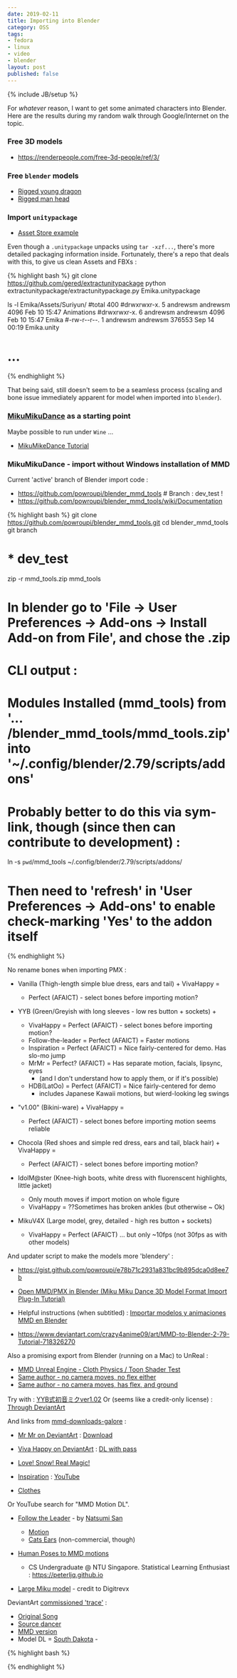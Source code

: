 ```yaml
---
date: 2019-02-11
title: Importing into Blender
category: OSS
tags:
- fedora
- linux
- video
- blender
layout: post
published: false
---
```

{% include JB/setup %}


For _whatever_ reason, I want to get some animated characters into Blender.  Here are 
the results during my random walk through Google/Internet on the topic.


### Free 3D models

*  https://renderpeople.com/free-3d-people/ref/3/


### Free ```blender``` models

*  [Rigged young dragon](https://www.blendswap.com/blends/view/697)
*  [Rigged man head](https://www.blendswap.com/blends/view/92838)


### Import ```unitypackage``` 

*   [Asset Store example](https://assetstore.unity.com/packages/3d/characters/humanoids/emika-127213)

Even though a ```.unitypackage``` unpacks using ```tar -xzf...```, there's
more detailed packaging information inside.  Fortunately, there's a repo that deals
with this, to give us clean Assets and FBXs :

{% highlight bash %}
git clone https://github.com/gered/extractunitypackage
python extractunitypackage/extractunitypackage.py Emika.unitypackage

ls -l Emika/Assets/Suriyun/
#total 400
#drwxrwxr-x. 5 andrewsm andrewsm   4096 Feb 10 15:47 Animations
#drwxrwxr-x. 6 andrewsm andrewsm   4096 Feb 10 15:47 Emika
#-rw-r--r--. 1 andrewsm andrewsm 376553 Sep 14 00:19 Emika.unity
# ...
{% endhighlight %}

That being said, still doesn't seem to be a seamless process (scaling and bone issue immediately apparent for model when imported into ```blender```).



###  [MikuMikuDance](https://en.wikipedia.org/wiki/MikuMikuDance) as a starting point

Maybe possible to run under ```Wine``` ...

*   [MikuMikeDance Tutorial](https://sites.google.com/view/evpvp/)



###  MikuMikuDance - import without Windows installation of MMD

Current 'active' branch of Blender import code : 
*   https://github.com/powroupi/blender_mmd_tools   # Branch : dev_test !
*   https://github.com/powroupi/blender_mmd_tools/wiki/Documentation



{% highlight bash %}
git clone https://github.com/powroupi/blender_mmd_tools.git
cd blender_mmd_tools
git branch
# * dev_test
zip -r mmd_tools.zip mmd_tools

# In blender go to 'File -> User Preferences -> Add-ons -> Install Add-on from File', and chose the .zip
# CLI output : 
#   Modules Installed (mmd_tools) from '... /blender_mmd_tools/mmd_tools.zip' into '~/.config/blender/2.79/scripts/addons'

# Probably better to do this via sym-link, though (since then can contribute to development) :
ln -s `pwd`/mmd_tools ~/.config/blender/2.79/scripts/addons/

#   Then need to 'refresh' in 'User Preferences -> Add-ons' to enable check-marking 'Yes' to the addon itself

{% endhighlight %}

No rename bones when importing PMX : 

*  Vanilla (Thigh-length simple blue dress, ears and tail) + VivaHappy = 
   +  Perfect  (AFAICT) - select bones before importing motion?

*  YYB (Green/Greyish with long sleeves - low res button + sockets) + 
   +  VivaHappy = Perfect  (AFAICT) - select bones before importing motion?
   +  Follow-the-leader = Perfect  (AFAICT) = Faster motions
   +  Inspiration = Perfect  (AFAICT) = Nice fairly-centered for demo.  Has slo-mo jump
   +  MrMr = Perfect?  (AFAICT) = Has separate motion, facials, lipsync, eyes 
      -  (and I don't understand how to apply them, or if it's possible)
   +  HDB(LatOo) = Perfect  (AFAICT) = Nice fairly-centered for demo
      -  includes Japanese Kawaii motions, but wierd-looking leg swings
   
*  "v1.00" (Bikini-ware) + VivaHappy = 
   +  Perfect  (AFAICT) - select bones before importing motion seems reliable
   

*  Chocola (Red shoes and simple red dress, ears and tail, black hair) + VivaHappy = 
   +  Perfect  (AFAICT) - select bones before importing motion?

*  IdolM@ster (Knee-high boots, white dress with fluorenscent highlights, little jacket)
   +  Only mouth moves if import motion on whole figure
   +  VivaHappy = ??Sometimes has broken ankles (but otherwise ~ Ok)

*  MikuV4X (Large model, grey, detailed - high res button + sockets)
   + VivaHappy = Perfect (AFAICT) ... but only ~10fps (not 30fps as with other models)




And updater script to make the models more 'blendery' :
*   https://gist.github.com/powroupi/e78b71c2931a831bc9b895dca0d8ee7b


*   [Open MMD/PMX in Blender (Miku Miku Dance 3D Model Format Import Plug-In Tutorial)](https://www.youtube.com/watch?v=v-JfPYz5Nvo)

*   Helpful instructions (when subtitled) : [Importar modelos y animaciones MMD en Blender](https://www.youtube.com/watch?v=vfvTNDNBI3I)

*   https://www.deviantart.com/crazy4anime09/art/MMD-to-Blender-2-79-Tutorial-718326270


Also a promising export from Blender (running on a Mac) to UnReal : 

*   [MMD Unreal Engine - Cloth Physics / Toon Shader Test](https://www.youtube.com/watch?v=fbbuS7TqiX0)
*   [Same author - no camera moves, no flex either](https://www.youtube.com/watch?v=TLHObOy2u84)
*   [Same author - no camera moves, has flex, and ground](https://www.youtube.com/watch?v=N1VGdqgnIO8)

Try with : [YYB式初音ミクver1.02](https://bowlroll.net/file/52777)
Or (seems like a credit-only license) : [Through DeviantArt](https://www.deviantart.com/aprinceofvoid/art/Idolm-ster-White-Dress-Miku-DL-684333728)

And links from [mmd-downloads-galore](https://www.deviantart.com/mmd-downloads-galore) : 

*   [Mr Mr on DeviantArt](https://www.deviantart.com/spardatwins/art/MMD-Mr-Mr-Girls-Generation-Motion-Data-DL-717916719) : [Download](https://www.mediafire.com/file/ww4162sw2dq1jvc/MrMr+Motion%28by+Iven+Padilla%29.zip)
*   [Viva Happy on DeviantArt](https://www.deviantart.com/shiro-nekovocaloid/art/MMD-Viva-Happy-Miku-Hatsune-Download-602407942) : [DL with pass](https://bowlroll.net/file/27406)
*   [Love! Snow! Real Magic!](https://bowlroll.net/file/30993)
*   [Inspiration](https://www.deviantart.com/ureshiiiiii/art/MMD-Motion-DL-Inspiration-694820131) : [YouTube](https://www.youtube.com/watch?v=t_SOAyQbtIc)

*   [Clothes](https://www.deviantart.com/mmd-downloads-galore/gallery/39472355/Clothes)

Or YouTube search for "MMD Motion DL".

*   [Follow the Leader](https://www.youtube.com/watch?v=5_4TKRgEr9U) - by [Natsumi San](https://www.deviantart.com/natsumisempai)
    +    [Motion](https://bowlroll.net/file/112837)
    +    [Cats Ears](https://www.deviantart.com/o-dsv-o/art/MMD-Cat-Ears-DL-591912752)  (non-commercial, though)

*   [Human Poses to MMD motions](https://github.com/peterljq/OpenMMD)
    +    CS Undergraduate @ NTU Singapore. Statistical Learning Enthusiast : https://peterljq.github.io

*   [Large Miku model](https://www.deviantart.com/digitrevx/art/Hatsune-Miku-V4X-Model-Digitrevx-Release-646928464) - credit to Digitrevx

DeviantArt [commissioned 'trace'](https://www.deviantart.com/natsumisempai/art/MMD-Commission-WiggleWiggle-Motion-Trace-785202018) :

*  [Original Song](https://www.youtube.com/watch?v=SkRSXFQerZs)
*  [Source dancer](https://www.youtube.com/watch?v=pepBDkHsx5M)
*  [MMD version](https://www.youtube.com/watch?v=BWW6cTXj9J4)
*  Model DL = [South Dakota](https://bowlroll.net/file/188411) - 



{% highlight bash %}

{% endhighlight %}


